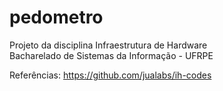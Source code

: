 # pedometro
Projeto da disciplina Infraestrutura de Hardware   
Bacharelado de Sistemas da Informação - UFRPE

Referências:
https://github.com/jualabs/ih-codes
